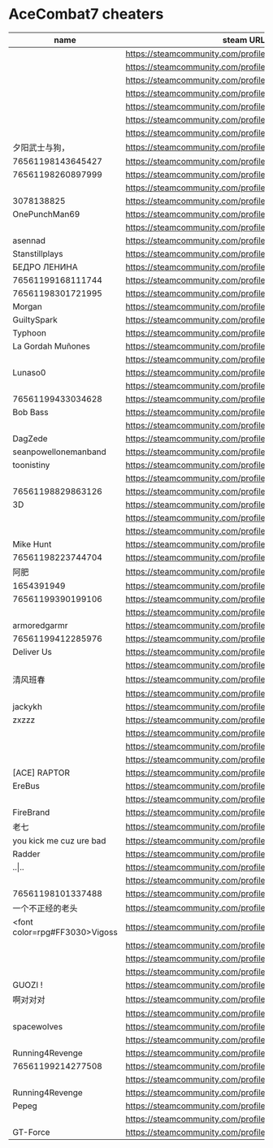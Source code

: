 # AceCombat7 cheaters

| name | steam URL |
| ------ | ------ |
|  | https://steamcommunity.com/profiles/76561199361973029 |
|  | https://steamcommunity.com/profiles/76561199304050583 |
|  | https://steamcommunity.com/profiles/76561199501593849 |
|  | https://steamcommunity.com/profiles/76561198304384143 |
|  | https://steamcommunity.com/profiles/76561198150304103 |
|  | https://steamcommunity.com/profiles/76561199158658113 |
|  | https://steamcommunity.com/profiles/76561199136741664 |
| 夕阳武士与狗， | https://steamcommunity.com/profiles/76561198294378412 |
| 76561198143645427 | https://steamcommunity.com/profiles/76561198143645427 |
| 76561198260897999 | https://steamcommunity.com/profiles/76561198260897999 |
|  | https://steamcommunity.com/profiles/76561198982424786 |
| 3078138825 | https://steamcommunity.com/profiles/76561199535817299 |
| OnePunchMan69 | https://steamcommunity.com/profiles/76561198177980518 |
|  | https://steamcommunity.com/profiles/76561198917360011 |
| asennad | https://steamcommunity.com/profiles/76561199465912684 |
| Stanstillplays | https://steamcommunity.com/profiles/76561198429941928 |
| БЕДРО ЛЕНИНА | https://steamcommunity.com/profiles/76561198076214633 |
| 76561199168111744 | https://steamcommunity.com/profiles/76561199168111744 |
| 76561198301721995 | https://steamcommunity.com/profiles/76561198301721995 |
| Morgan | https://steamcommunity.com/profiles/76561199245272853 |
| GuiltySpark | https://steamcommunity.com/profiles/76561199507205763 |
| Typhoon | https://steamcommunity.com/profiles/76561199363114608 |
| La Gordah Muñones | https://steamcommunity.com/profiles/76561198396903167 |
|  | https://steamcommunity.com/profiles/76561198319585202 |
| Lunaso0 | https://steamcommunity.com/profiles/76561198046742690 |
|  | https://steamcommunity.com/profiles/76561198117229678 |
| 76561199433034628 | https://steamcommunity.com/profiles/76561199433034628 |
| Bob Bass | https://steamcommunity.com/profiles/76561198036859894 |
|  | https://steamcommunity.com/profiles/76561199216430196 |
| DagZede | https://steamcommunity.com/profiles/76561198127073615 |
| seanpowellonemanband | https://steamcommunity.com/profiles/76561198854660782 |
| toonistiny | https://steamcommunity.com/profiles/76561199378969003 |
|  | https://steamcommunity.com/profiles/76561198012246719 |
| 76561198829863126 | https://steamcommunity.com/profiles/76561198829863126 |
| 3D | https://steamcommunity.com/profiles/76561198818703363 |
|  | https://steamcommunity.com/profiles/76561199438934867 |
|  | https://steamcommunity.com/profiles/76561198281111612 |
| Mike Hunt | https://steamcommunity.com/profiles/76561199489780880 |
| 76561198223744704 | https://steamcommunity.com/profiles/76561198223744704 |
| 阿肥 | https://steamcommunity.com/profiles/76561198892725495 |
| 1654391949 | https://steamcommunity.com/profiles/76561199071839304 |
| 76561199390199106 | https://steamcommunity.com/profiles/76561199390199106 |
|  | https://steamcommunity.com/profiles/76561199310017870 |
| armoredgarmr | https://steamcommunity.com/profiles/76561198077024574 |
| 76561199412285976 | https://steamcommunity.com/profiles/76561199412285976 |
| Deliver Us | https://steamcommunity.com/profiles/76561198043433411 |
|  | https://steamcommunity.com/profiles/76561198030697690 |
| 清风班春 | https://steamcommunity.com/profiles/76561198938976695 |
|  | https://steamcommunity.com/profiles/76561198980204295 |
| jackykh | https://steamcommunity.com/profiles/76561198083979694 |
| zxzzz | https://steamcommunity.com/profiles/76561198081430238 |
|  | https://steamcommunity.com/profiles/76561199048027117 |
|  | https://steamcommunity.com/profiles/76561198107896591 |
|  | https://steamcommunity.com/profiles/76561198839646162 |
| [ACE] RAPTOR | https://steamcommunity.com/profiles/76561198073103373 |
| EreBus | https://steamcommunity.com/profiles/76561198209173436 |
|  | https://steamcommunity.com/profiles/76561198973679329 |
| FireBrand | https://steamcommunity.com/profiles/76561198026289985 |
| 老七 | https://steamcommunity.com/profiles/76561199070000800 |
| you kick me cuz ure bad | https://steamcommunity.com/profiles/76561199086244180 |
| Radder | https://steamcommunity.com/profiles/76561198084874424 |
| ..&#124;.. | https://steamcommunity.com/profiles/76561198108197134 |
|  | https://steamcommunity.com/profiles/76561198407886594 |
| 76561198101337488 | https://steamcommunity.com/profiles/76561198101337488 |
| 一个不正经的老头 | https://steamcommunity.com/profiles/76561198851216499 |
| &lt;font color=rpg#FF3030&gt;Vigoss | https://steamcommunity.com/profiles/76561198078057512 |
|  | https://steamcommunity.com/profiles/76561198076137075 |
|  | https://steamcommunity.com/profiles/76561199032447430 |
|  | https://steamcommunity.com/profiles/76561199028490431 |
| GUOZI ! | https://steamcommunity.com/profiles/76561198445457868 |
| 啊对对对 | https://steamcommunity.com/profiles/76561198368034387 |
|  | https://steamcommunity.com/profiles/76561199116012716 |
| spacewolves | https://steamcommunity.com/profiles/76561198176636826 |
|  | https://steamcommunity.com/profiles/76561199201981441 |
| Running4Revenge | https://steamcommunity.com/profiles/76561198080498773 |
| 76561199214277508 | https://steamcommunity.com/profiles/76561199214277508 |
|  | https://steamcommunity.com/profiles/76561199247196637 |
| Running4Revenge | https://steamcommunity.com/profiles/76561198080498773 |
| Pepeg | https://steamcommunity.com/profiles/76561198161141089 |
|  | https://steamcommunity.com/profiles/76561198035733380 |
| GT-Force | https://steamcommunity.com/profiles/76561198027532793 |
